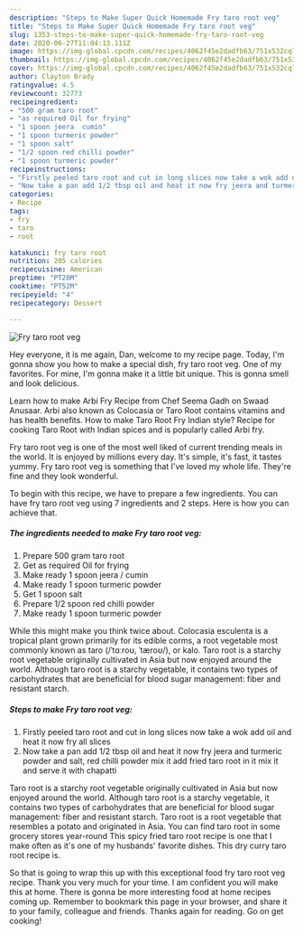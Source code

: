 ```yaml
---
description: "Steps to Make Super Quick Homemade Fry taro root veg"
title: "Steps to Make Super Quick Homemade Fry taro root veg"
slug: 1353-steps-to-make-super-quick-homemade-fry-taro-root-veg
date: 2020-06-27T11:04:13.111Z
image: https://img-global.cpcdn.com/recipes/4062f45e2dadfb63/751x532cq70/fry-taro-root-veg-recipe-main-photo.jpg
thumbnail: https://img-global.cpcdn.com/recipes/4062f45e2dadfb63/751x532cq70/fry-taro-root-veg-recipe-main-photo.jpg
cover: https://img-global.cpcdn.com/recipes/4062f45e2dadfb63/751x532cq70/fry-taro-root-veg-recipe-main-photo.jpg
author: Clayton Brady
ratingvalue: 4.5
reviewcount: 32773
recipeingredient:
- "500 gram taro root"
- "as required Oil for frying"
- "1 spoon jeera  cumin"
- "1 spoon turmeric powder"
- "1 spoon salt"
- "1/2 spoon red chilli powder"
- "1 spoon turmeric powder"
recipeinstructions:
- "Firstly peeled taro root and cut in long slices now take a wok add oil and heat it now fry all slices"
- "Now take a pan add 1/2 tbsp oil and heat it now fry jeera and turmeric powder and salt, red chilli powder mix it add fried taro root in it mix it and serve it with chapatti"
categories:
- Recipe
tags:
- fry
- taro
- root

katakunci: fry taro root 
nutrition: 205 calories
recipecuisine: American
preptime: "PT20M"
cooktime: "PT52M"
recipeyield: "4"
recipecategory: Dessert

---
```



![Fry taro root veg](https://img-global.cpcdn.com/recipes/4062f45e2dadfb63/751x532cq70/fry-taro-root-veg-recipe-main-photo.jpg)

Hey everyone, it is me again, Dan, welcome to my recipe page. Today, I'm gonna show you how to make a special dish, fry taro root veg. One of my favorites. For mine, I'm gonna make it a little bit unique. This is gonna smell and look delicious.

Learn how to make Arbi Fry Recipe from Chef Seema Gadh on Swaad Anusaar. Arbi also known as Colocasia or Taro Root contains vitamins and has health benefits. How to make Taro Root Fry Indian style? Recipe for cooking Taro Root with Indian spices and is popularly called Arbi fry.

Fry taro root veg is one of the most well liked of current trending meals in the world. It is enjoyed by millions every day. It's simple, it's fast, it tastes yummy. Fry taro root veg is something that I've loved my whole life. They're fine and they look wonderful.


To begin with this recipe, we have to prepare a few ingredients. You can have fry taro root veg using 7 ingredients and 2 steps. Here is how you can achieve that.

<!--inarticleads1-->

##### The ingredients needed to make Fry taro root veg:

1. Prepare 500 gram taro root
1. Get as required Oil for frying
1. Make ready 1 spoon jeera / cumin
1. Make ready 1 spoon turmeric powder
1. Get 1 spoon salt
1. Prepare 1/2 spoon red chilli powder
1. Make ready 1 spoon turmeric powder


While this might make you think twice about. Colocasia esculenta is a tropical plant grown primarily for its edible corms, a root vegetable most commonly known as taro (/ˈtɑːroʊ, ˈtæroʊ/), or kalo. Taro root is a starchy root vegetable originally cultivated in Asia but now enjoyed around the world. Although taro root is a starchy vegetable, it contains two types of carbohydrates that are beneficial for blood sugar management: fiber and resistant starch. 

<!--inarticleads2-->

##### Steps to make Fry taro root veg:

1. Firstly peeled taro root and cut in long slices now take a wok add oil and heat it now fry all slices
1. Now take a pan add 1/2 tbsp oil and heat it now fry jeera and turmeric powder and salt, red chilli powder mix it add fried taro root in it mix it and serve it with chapatti


Taro root is a starchy root vegetable originally cultivated in Asia but now enjoyed around the world. Although taro root is a starchy vegetable, it contains two types of carbohydrates that are beneficial for blood sugar management: fiber and resistant starch. Taro root is a root vegetable that resembles a potato and originated in Asia. You can find taro root in some grocery stores year-round This spicy fried taro root recipe is one that I make often as it&#39;s one of my husbands&#39; favorite dishes. This dry curry taro root recipe is. 

So that is going to wrap this up with this exceptional food fry taro root veg recipe. Thank you very much for your time. I am confident you will make this at home. There is gonna be more interesting food at home recipes coming up. Remember to bookmark this page in your browser, and share it to your family, colleague and friends. Thanks again for reading. Go on get cooking!
